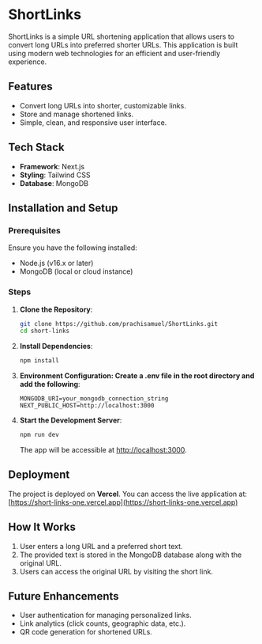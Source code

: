 # ShortLinks

ShortLinks is a simple URL shortening application that allows users to convert long URLs into preferred shorter URLs. This application is built using modern web technologies for an efficient and user-friendly experience.

## Features
- Convert long URLs into shorter, customizable links.
- Store and manage shortened links.
- Simple, clean, and responsive user interface.

## Tech Stack
- **Framework**: Next.js
- **Styling**: Tailwind CSS
- **Database**: MongoDB

## Installation and Setup

### Prerequisites
Ensure you have the following installed:
- Node.js (v16.x or later)
- MongoDB (local or cloud instance)

### Steps
1. **Clone the Repository**:
   ```bash
   git clone https://github.com/prachisamuel/ShortLinks.git
   cd short-links
   ```

2. **Install Dependencies**:
   ```bash
   npm install
   ```

3. **Environment Configuration: Create a .env file in the root directory and add the following**:
   ```env
   MONGODB_URI=your_mongodb_connection_string
   NEXT_PUBLIC_HOST=http://localhost:3000
   ```

4. **Start the Development Server**:
   ```bash
   npm run dev
   ```
   The app will be accessible at [http://localhost:3000](http://localhost:3000).

## Deployment
The project is deployed on **Vercel**. You can access the live application at:
[https://short-links-one.vercel.app](https://short-links-one.vercel.app)

## How It Works
1. User enters a long URL and a preferred short text.
2. The provided text is stored in the MongoDB database along with the original URL.
3. Users can access the original URL by visiting the short link.

## Future Enhancements
- User authentication for managing personalized links.
- Link analytics (click counts, geographic data, etc.).
- QR code generation for shortened URLs.
